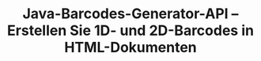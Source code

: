 ---
############################# Static ############################
layout: "auto-gen-gist"
draft: false
path: "de/assembly/java/barcode/html/"
otherformats: PDF XPS TIFF MHTML TXT XAML EPUB SVG PS PCL XML OXPS MD EML EMLX MSG 

############################# Head ############################
head_title: "Java-API zum Generieren von Barcode-Bilddokumenten und E-Mail-Nachrichten"
head_description: "GroupDocs.Assembly Java API ermöglicht Programmierern das Erstellen und Hinzufügen von Barcodes in Dokumenten (PDF, DOC, DOCX, RTF, XLSX, CSV, PPTX) und E-Mail-Nachrichten (EML EMLX MSG)."

############################# Header ############################
title: "Java-Barcodes-Generator-API – Erstellen Sie 1D- und 2D-Barcodes in HTML-Dokumenten"
description: "GroupDocs.Assembly Java API ermöglicht das Generieren und Hinzufügen von 1D- und 2D-Barcodebildern in PDF-HTML-, XPS-, PS-, TXT-, EPUB-, PCL-, SVG-, Dokumenten- und E-Mail-Nachrichten (EML, EMLX, MSG)."

######################### Download Button #######################
button:
    enable: true

############################# About ############################
about:
    enable: true
    title: "Wie generiert man Barcodes und fügt sie in Dokumente und E-Mails ein?"
    content: |
       Barcodes werden immer beliebter und werden heutzutage überall verwendet. Es erschien Mitte der 1970er Jahre in Lebensmittelgeschäften und ist heute in Büchern, Tickets, Krankenhäusern zur Verfolgung von Medikamenten, Autoteilegeschäften und vielem mehr zu finden. Auf dieser Webseite wird erklärt, wie Sie Barcodebilder dynamisch erstellen und in Dokumenten und E-Mails in Java-Anwendungen hinzufügen. GroupDocs.Assembly für Java ist eine sehr nützliche API, die Softwareentwicklern hilft, leistungsstarke Dokumentenautomatisierungs- und Berichtsanwendungen zu erstellen. Es bietet Unterstützung für die Handhabung vieler gängiger Dokumentformate wie PDF, HTML, XPS, Microsoft Office Word, Excel-Arbeitsblätter, PowerPoint-Präsentationen, Outlook-E-Mail und viele mehr. Die Java-API erleichtert das Erstellen und Einfügen von Barcode-Bildern in Dokumenten sowie in E-Mail-Nachrichten mit nur wenigen Codezeilen. Es unterstützt auch das Ändern von Barcode-Bildeigenschaften wie das Skalieren des Barcode-Bildes, das Ändern von Vorder- und Hintergrundfarben, das Ändern der Barcode-Bildauflösung, die Platzierung von Barcode-Text, das Ändern von Schriftarten und mehr. 

############################# content ############################
steps:
    enable: true
    block:
    - title_left: "Kisten-Barcodes in HTML-Dokumenten über Java"
      content_left: |
       GroupDocs.Assembly Java enthält vollständige Funktionen zum Einfügen und Bearbeiten von Barcodes in HTML-Dokumenten. Das folgende Java-Codebeispiel zeigt, wie Sie mit nur wenigen Codezeilen Barcodebilder in einem HTML Dokument erstellen und verwenden. 

      title_right: "Wie füge ich Barcodes in HTML-Dateien hinzu?"
      content_right: |
       * Erstellen Sie eine Instanz von [DocumentAssembler](https://apireference.groupdocs.com/assembly/java/com.groupdocs.assembly/DocumentAssembler) 
       * Beispieldatenquellenobjekt erstellen
       * Rufen Sie [AssembleDocument](https://apireference.groupdocs.com/assembly/java/com.groupdocs.assembly/DocumentAssembler#assembleDocument-java.io.InputStream-java.io.OutputStream-com.groupdocs.assembly.DataSourceInfo...-) Methode mit den folgenden Parametern
          * Stream zum Lesen eines Vorlagendokuments.
          * Stream, um das resultierende Dokument zu schreiben.
          * Optionen zum Laden und Speichern von Dokumenten.
          * Details Informationen zu zu verwendenden Datenquellenobjekten.

      gisthash: "ebb6d8215f329f457f843e9a9fc48c9c"
      gistfile: "generate_barcodes_in_presentations.java"     

    - title_left: "System Anforderungen"
      content_left: |
       GroupDocs.Assembly-Java-APIs werden auf allen wichtigen Plattformen und Betriebssystemen unterstützt. Es kann Dokumente in Microsoft Word, Excel, PowerPoint, Outlook, OpenOffice und über 50 anderen Formaten erstellen. Eine vollständige Anleitung zu den Systemanforderungen finden Sie unter [Systemanforderungen](https://docs.groupdocs.com/assembly/java/system-requirements/). Bevor Sie den folgenden Code ausführen, stellen Sie bitte sicher, dass die folgenden Voraussetzungen auf Ihrem installiert sind System:
        * Betriebssysteme: Microsoft Windows, Linux, MacOS
        * Unterstützte Java-Versionen: J2SE 7.0 (1.7), J2SE 8.0 (1.8) oder höher
        * Holen Sie sich die neueste Version der GroupDocs.Assembly-Java-APIs von [Maven](https://mvnrepository.com/artifact/com.groupdocs/groupdocs-assembly/)
        
      title_right: "Warum GroupDocs.Assembly verwenden"
      content_right: |
        * Erstellen Sie benutzerdefinierte Dokumente aus Vorlagen.
        * E-Mail-Anhänge dynamisch anhängen.
        * Zum Erstellen und Automatisieren von Dokumenten ist keine zusätzliche Software erforderlich.
        * Generiert ein Ausgabedokument basierend auf der Datenquelle.
        * Fügen Sie den Dokumentinhalt dynamisch in den Bericht ein
        * Wenden Sie die Formel während der Tabellenkalkulation an.
        * Bietet Unterstützung für mehrere Datenformate
        * Unterstützung für sequentielle Datenoperationen.

demos:
    enable: true
        

more_formats:
    enable: true


back_to_top:
    enable: true
---